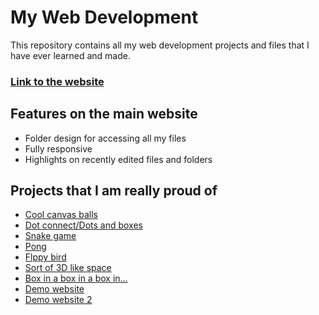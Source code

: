 
# My Web Development

This repository contains all my web development projects and files that I have ever learned and made.

### [Link to the website](https://himanshuchandnani.github.io/webdev/)

## Features on the main website

- Folder design for accessing all my files
- Fully responsive
- Highlights on recently edited files and folders

## Projects that I am really proud of

- [Cool canvas balls](https://himanshuchandnani.github.io/webdev/HTML/JavaScript/canvas.html)
- [Dot connect/Dots and boxes](https://himanshuchandnani.github.io/webdev/HTML/JavaScript/dot-connect.html)
- [Snake game](https://himanshuchandnani.github.io/webdev/HTML/JavaScript/snake-game.html)
- [Pong](https://himanshuchandnani.github.io/webdev/HTML/JavaScript/prevpong.html)
- [Flppy bird](https://himanshuchandnani.github.io/webdev/HTML/JavaScript/flappy-bird.html)
- [Sort of 3D like space](https://himanshuchandnani.github.io/webdev/HTML/JavaScript/perspective.html)
- [Box in a box in a box in...](https://himanshuchandnani.github.io/webdev/Html%20intuit/Trial/box-spinny.html)
- [Demo website](https://himanshuchandnani.github.io/webdev/Html%20intuit/Trial/Template%20D/test/himanshu_test.html)
- [Demo website 2](https://himanshuchandnani.github.io/webdev/template%20c%20himanshu/template%20c%20himanshu/Test/index.html)
